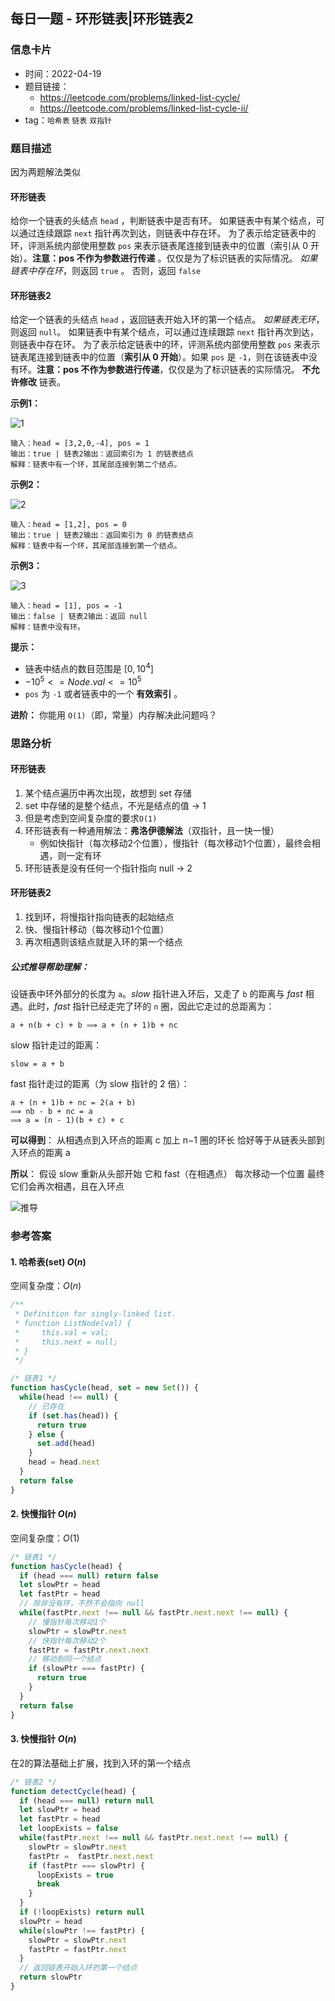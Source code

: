 ## 每日一题 - 环形链表|环形链表2

### 信息卡片

- 时间：2022-04-19
- 题目链接：
  + https://leetcode.com/problems/linked-list-cycle/
  + https://leetcode.com/problems/linked-list-cycle-ii/
- tag：`哈希表` `链表` `双指针`

### 题目描述

因为两题解法类似

#### 环形链表

给你一个链表的头结点 `head` ，判断链表中是否有环。
如果链表中有某个结点，可以通过连续跟踪 `next` 指针再次到达，则链表中存在环。 为了表示给定链表中的环，评测系统内部使用整数 `pos` 来表示链表尾连接到链表中的位置（索引从 0 开始）。__注意：pos 不作为参数进行传递__ 。仅仅是为了标识链表的实际情况。
_如果链表中存在环_，则返回 `true` 。 否则，返回 `false` 

#### 环形链表2

给定一个链表的头结点  `head` ，返回链表开始入环的第一个结点。 _如果链表无环_，则返回 `null`。
如果链表中有某个结点，可以通过连续跟踪 `next` 指针再次到达，则链表中存在环。 为了表示给定链表中的环，评测系统内部使用整数 `pos` 来表示链表尾连接到链表中的位置（__索引从 0 开始__）。如果 `pos` 是 `-1`，则在该链表中没有环。__注意：pos 不作为参数进行传递__，仅仅是为了标识链表的实际情况。
__不允许修改__ 链表。

**示例1：**

![1](https://assets.leetcode.com/uploads/2018/12/07/circularlinkedlist.png)

```
输入：head = [3,2,0,-4], pos = 1
输出：true | 链表2输出：返回索引为 1 的链表结点
解释：链表中有一个环，其尾部连接到第二个结点。
```

**示例2：**

![2](https://assets.leetcode-cn.com/aliyun-lc-upload/uploads/2018/12/07/circularlinkedlist_test2.png)

```
输入：head = [1,2], pos = 0
输出：true | 链表2输出：返回索引为 0 的链表结点
解释：链表中有一个环，其尾部连接到第一个结点。
```

**示例3：**

![3](https://assets.leetcode-cn.com/aliyun-lc-upload/uploads/2018/12/07/circularlinkedlist_test3.png)

```
输入：head = [1], pos = -1
输出：false | 链表2输出：返回 null
解释：链表中没有环。
```

**提示：**

- 链表中结点的数目范围是 $[0, 10^4]$
- $-10^5 <= Node.val <= 10^5$
- `pos` 为 `-1` 或者链表中的一个 __有效索引__ 。

**进阶：** 你能用 `O(1)`（即，常量）内存解决此问题吗？

### 思路分析

#### 环形链表

1. 某个结点遍历中再次出现，故想到 set 存储
2. set 中存储的是整个结点，不光是结点的值 → 1
3. 但是考虑到空间复杂度的要求`O(1)`
4. 环形链表有一种通用解法：__弗洛伊德解法__（双指针，且一快一慢）
    - 例如快指针（每次移动2个位置），慢指针（每次移动1个位置），最终会相遇，则一定有环
5. 环形链表是没有任何一个指针指向 null → 2

#### 环形链表2

1. 找到环，将慢指针指向链表的起始结点
2. 快、慢指针移动（每次移动1个位置）
3. 再次相遇则该结点就是入环的第一个结点

##### 公式推导帮助理解：

设链表中环外部分的长度为 `a`。_slow_ 指针进入环后，又走了 `b` 的距离与 _fast_ 相遇。此时，_fast_ 指针已经走完了环的 `n` 圈，因此它走过的总距离为：

```
a + n(b + c) + b ⟹ a + (n + 1)b + nc
```

slow 指针走过的距离：

```
slow = a + b
```

fast 指针走过的距离（为 slow 指针的 2 倍）：

```
a + (n + 1)b + nc = 2(a + b)
⟹ nb - b + nc = a
⟹ a = (n - 1)(b + c) + c
```

**可以得到**：
从相遇点到入环点的距离 c 加上 n−1 圈的环长
恰好等于从链表头部到入环点的距离 a

**所以**：
假设 slow 重新从头部开始
它和 fast（在相遇点） 每次移动一个位置
最终它们会再次相遇，且在入环点

![推导](https://assets.leetcode-cn.com/solution-static/142/142_fig1.png)

### 参考答案

#### 1. 哈希表(set) $O(n)$

空间复杂度：$O(n)$

```javascript {.line-numbers}
/**
 * Definition for singly-linked list.
 * function ListNode(val) {
 *     this.val = val;
 *     this.next = null;
 * }
 */

/* 链表1 */
function hasCycle(head, set = new Set()) {
  while(head !== null) {
    // 已存在
    if (set.has(head)) {
      return true
    } else {
      set.add(head)
    }
    head = head.next
  }
  return false
}
```

#### 2. 快慢指针 $O(n)$

空间复杂度：$O(1)$

```javascript {.line-numbers}
/* 链表1 */
function hasCycle(head) {
  if (head === null) return false
  let slowPtr = head
  let fastPtr = head
  // 除非没有环，不然不会指向 null
  while(fastPtr.next !== null && fastPtr.next.next !== null) {
    // 慢指针每次移动1个
    slowPtr = slowPtr.next
    // 快指针每次移动2个
    fastPtr = fastPtr.next.next
    // 移动到同一个结点
    if (slowPtr === fastPtr) {
      return true
    }
  }
  return false
}
```

#### 3. 快慢指针 $O(n)$

在2的算法基础上扩展，找到入环的第一个结点

```javascript {.line-numbers}
/* 链表2 */
function detectCycle(head) {
  if (head === null) return null
  let slowPtr = head
  let fastPtr = head
  let loopExists = false
  while(fastPtr.next !== null && fastPtr.next.next !== null) {
    slowPtr = slowPtr.next
    fastPtr =  fastPtr.next.next
    if (fastPtr === slowPtr) {
      loopExists = true
      break
    }
  }
  if (!loopExists) return null
  slowPtr = head
  while(slowPtr !== fastPtr) {
    slowPtr = slowPtr.next
    fastPtr = fastPtr.next
  }
  // 返回链表开始入环的第一个结点
  return slowPtr
}
```